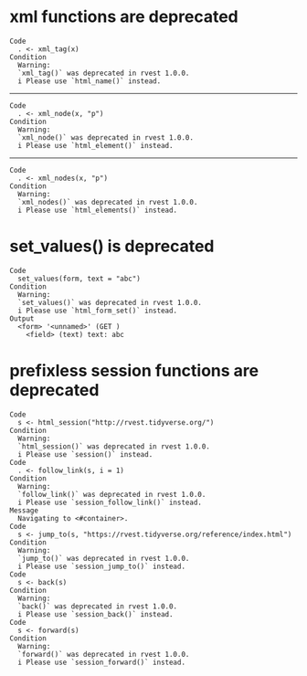 # xml functions are deprecated

    Code
      . <- xml_tag(x)
    Condition
      Warning:
      `xml_tag()` was deprecated in rvest 1.0.0.
      i Please use `html_name()` instead.

---

    Code
      . <- xml_node(x, "p")
    Condition
      Warning:
      `xml_node()` was deprecated in rvest 1.0.0.
      i Please use `html_element()` instead.

---

    Code
      . <- xml_nodes(x, "p")
    Condition
      Warning:
      `xml_nodes()` was deprecated in rvest 1.0.0.
      i Please use `html_elements()` instead.

# set_values() is deprecated

    Code
      set_values(form, text = "abc")
    Condition
      Warning:
      `set_values()` was deprecated in rvest 1.0.0.
      i Please use `html_form_set()` instead.
    Output
      <form> '<unnamed>' (GET )
        <field> (text) text: abc

# prefixless session functions are deprecated

    Code
      s <- html_session("http://rvest.tidyverse.org/")
    Condition
      Warning:
      `html_session()` was deprecated in rvest 1.0.0.
      i Please use `session()` instead.
    Code
      . <- follow_link(s, i = 1)
    Condition
      Warning:
      `follow_link()` was deprecated in rvest 1.0.0.
      i Please use `session_follow_link()` instead.
    Message
      Navigating to <#container>.
    Code
      s <- jump_to(s, "https://rvest.tidyverse.org/reference/index.html")
    Condition
      Warning:
      `jump_to()` was deprecated in rvest 1.0.0.
      i Please use `session_jump_to()` instead.
    Code
      s <- back(s)
    Condition
      Warning:
      `back()` was deprecated in rvest 1.0.0.
      i Please use `session_back()` instead.
    Code
      s <- forward(s)
    Condition
      Warning:
      `forward()` was deprecated in rvest 1.0.0.
      i Please use `session_forward()` instead.

